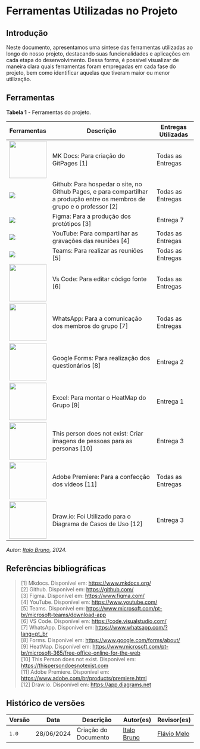 # Ferramentas Utilizadas no Projeto

## Introdução

Neste documento, apresentamos uma síntese das ferramentas utilizadas ao longo do nosso projeto, destacando suas funcionalidades e aplicações em cada etapa do desenvolvimento. Dessa forma, é possível visualizar de maneira clara quais ferramentas foram empregadas em cada fase do projeto, bem como identificar aquelas que tiveram maior ou menor utilização.

## Ferramentas

**Tabela 1** - Ferramentas do projeto.

|Ferramentas|Descrição| Entregas Utilizadas |
|-------|------|----|
|<img src="https://user-images.githubusercontent.com/16578570/61556938-3c337400-aa63-11e9-9ec1-a3ba5643a1a6.png" style="width:100px; height:100px"/>|MK Docs: Para criação do GitPages [1] | Todas as Entregas |
|<img src="https://cdn4.iconfinder.com/data/icons/ionicons/512/icon-social-github-128.png"/>|Github: Para hospedar o site, no Github Pages, e para compartilhar a produção entre os membros de grupo e o professor [2]| Todas as Entregas |
|<img src="https://cdn4.iconfinder.com/data/icons/logos-brands-in-colors/3000/figma-logo-128.png"/>|  Figma: Para a produção dos protótipos [3]| Entrega 7 |
|<img src="https://cdn1.iconfinder.com/data/icons/logotypes/32/youtube-128.png"/>| YouTube: Para compartilhar as gravações das reuniões [4]|  Todas as Entregas |
|<img src="https://cdn0.iconfinder.com/data/icons/logos-microsoft-office-365/128/Microsoft_Office-10-128.png"/>|Teams: Para realizar as reuniões [5]|  Todas as Entregas |
|<img src="https://cdn4.iconfinder.com/data/icons/logos-brands-8/32/vs_code-visual_studio_code-logo-microsoft-code-128.png" style="width:100px; height:100px"/>|Vs Code: Para editar código fonte [6]|  Todas as Entregas |
|<img src="https://cdn2.iconfinder.com/data/icons/social-media-applications/64/social_media_applications_23-whatsapp-128.png" style="width:100px; height:100px"/>|WhatsApp: Para a comunicação dos membros do grupo [7] |  Todas as Entregas |
|<img src="https://cdn3.iconfinder.com/data/icons/logos-brands-3/24/logo_brand_brands_logos_google-128.png" style="width:100px; height:100px"/>|Google Forms: Para realização dos questionários [8] | Entrega 2 |
|<img src="https://cdn4.iconfinder.com/data/icons/social-media-logos-6/512/79-excel-256.png" style="width:100px; height:100px"/>|Excel: Para montar o HeatMap do Grupo [9] | Entrega 1 |
|<img src="https://github.com/Requisitos-de-Software/2023.2-Economia-DF/blob/main/docs/imagens/this%20person-logo.jpg?raw=true" width="100" height="100">|This person does not exist: Criar imagens de pessoas para as personas [10]| Entrega 3 |
|<img src="https://upload.wikimedia.org/wikipedia/commons/thumb/f/f2/Adobe_Premiere_Pro_Logo.svg/2048px-Adobe_Premiere_Pro_Logo.svg.png" width="100" height="100"> |Adobe Premiere: Para a confecção dos vídeos [11]|  Todas as Entregas |
|<img src="https://encrypted-tbn0.gstatic.com/images?q=tbn:ANd9GcRrsjnPiMgdo4wI3F1E0KY_nmZzZadqmVWnoA&s" width="100" height="100">|Draw.io: Foi Utilizado para o Diagrama de Casos de Uso [12]| Entrega 3 |

_Autor: [Italo Bruno](https://github.com/Italobrunom), 2024._

## Referências bibliográficas

>[1] Mkdocs. Disponível em: https://www.mkdocs.org/ </br>
>[2] Github. Disponível em: https://github.com/ </br>
>[3] Figma. Disponível em: https://www.figma.com/ </br>
>[4] YouTube. Disponível em: https://www.youtube.com/ </br>
>[5] Teams. Disponível em: https://www.microsoft.com/pt-br/microsoft-teams/download-app </br>
>[6] VS Code. Disponível em: https://code.visualstudio.com/ </br>
>[7] WhatsApp. Disponível em: https://www.whatsapp.com/?lang=pt_br </br>
>[8] Forms. Disponível em: https://www.google.com/forms/about/ </br>
>[9] HeatMap. Disponível em: https://www.microsoft.com/pt-br/microsoft-365/free-office-online-for-the-web </br>
>[10] This Person does not exist. Disponível em: https://thispersondoesnotexist.com </br>
>[11] Adobe Premiere. Disponível em: https://www.adobe.com/br/products/premiere.html </br>
>[12] Draw.io. Disponível em: https://app.diagrams.net

##  Histórico de versões

| Versão | Data   | Descrição | Autor(es) | Revisor(es)     |
| ------ | ---------- | ---------------- | ------------------ | ----------- |
| `1.0`    | 28/06/2024 | Criação do Documento |[Italo Bruno](https://github.com/italobrunom) | [Flávio Melo](https://github.com/flavioovatsug) |
